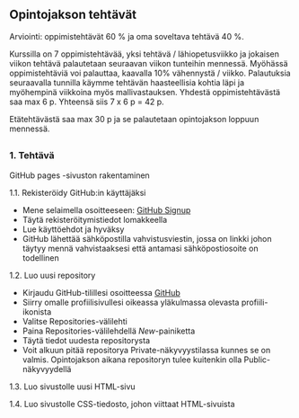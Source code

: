 ## Opintojakson tehtävät

Arviointi: oppimistehtävät 60 % ja oma soveltava tehtävä 40 %.

Kurssilla on 7 oppimistehtävää, yksi tehtävä / lähiopetusviikko ja jokaisen viikon tehtävä palautetaan seuraavan viikon tunteihin mennessä. Myöhässä oppimistehtäviä voi palauttaa, kaavalla 10% vähennystä / viikko. Palautuksia seuraavalla tunnilla käymme tehtävän haasteellisia kohtia läpi ja myöhempinä viikkoina myös mallivastauksen. Yhdestä oppimistehtävästä saa max 6 p.  Yhteensä siis 7 x 6 p = 42 p.

Etätehtävästä saa max 30 p ja se palautetaan opintojakson loppuun mennessä.

##

### 1. Tehtävä

GitHub pages -sivuston rakentaminen

1.1. Rekisteröidy GitHub:in käyttäjäksi
- Mene selaimella osoitteeseen: [GitHub Signup](https://github.com/signup)
- Täytä rekisteröitymistiedot lomakkeella
- Lue käyttöehdot ja hyväksy
- GitHub lähettää sähköpostilla vahvistusviestin, jossa on linkki johon täytyy mennä vahvistaaksesi että antamasi sähköpostiosoite on todellinen

1.2. Luo uusi repository 
- Kirjaudu GitHub-tilillesi osoitteessa [GitHub](https://github.com)
- Siirry omalle profiilisivullesi oikeassa yläkulmassa olevasta profiili-ikonista
- Valitse Repositories-välilehti
- Paina Repositories-välilehdellä _New_-painiketta
- Täytä tiedot uudesta repositorysta
- Voit alkuun pitää repositorya Private-näkyvyystilassa kunnes se on valmis. Opintojakson aikana repositoryn tulee kuitenkin olla Public-näkyvyydellä

1.3. Luo sivustolle uusi HTML-sivu

1.4. Luo sivustolle CSS-tiedosto, johon viittaat HTML-sivuista
